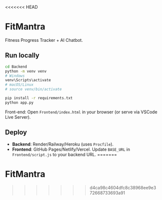<<<<<<< HEAD

# FitMantra

Fitness Progress Tracker + AI Chatbot.

## Run locally

```bash
cd Backend
python -m venv venv
# Windows
venv\Scripts\activate
# macOS/Linux
# source venv/bin/activate

pip install -r requirements.txt
python app.py
```

Front-end:
Open `Frontend/index.html` in your browser (or serve via VSCode Live Server).

## Deploy

- **Backend**: Render/Railway/Heroku (uses `Procfile`).
- **Frontend**: GitHub Pages/Netlify/Vercel. Update `BASE_URL` in `Frontend/script.js` to your backend URL.
=======
# FitMantra
>>>>>>> d4ca98c4604dfc8c38968ee9e372668733693a91

